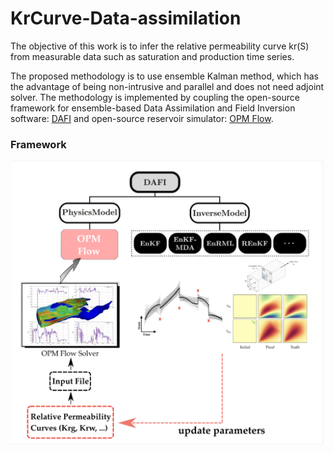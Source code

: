 # KrCurve-Data-assimilation

The objective of this work is to infer the relative permeability curve kr(S) from measurable data such as saturation and production time series. 

The proposed methodology is to use ensemble Kalman method, which has the advantage of being non-intrusive and parallel and does not need adjoint solver. The methodology is implemented by coupling the open-source framework for ensemble-based Data Assimilation and Field Inversion software: [DAFI](https://dafi.readthedocs.io/en/latest/) and open-source reservoir simulator: [OPM Flow](https://opm-project.org/?page_id=19).

### Framework
<img src="https://github.com/xuhuizhou-vt/KrCurve-Data-assimilation/blob/main/figs/framework.png" width="500">

